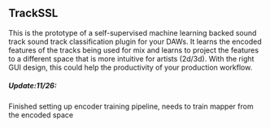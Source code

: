 ## TrackSSL
<p>This is the prototype of a self-supervised machine learning backed sound track sound track classification plugin for your DAWs. It learns the encoded features of the tracks being used for mix and learns to project the features to a different space that is more intuitive for artists (2d/3d). With the right GUI design, this could help the productivity of your production workflow. </p>

##### Update:11/26:
<p> Finished setting up encoder training pipeline, needs to train mapper from the encoded space</p>

